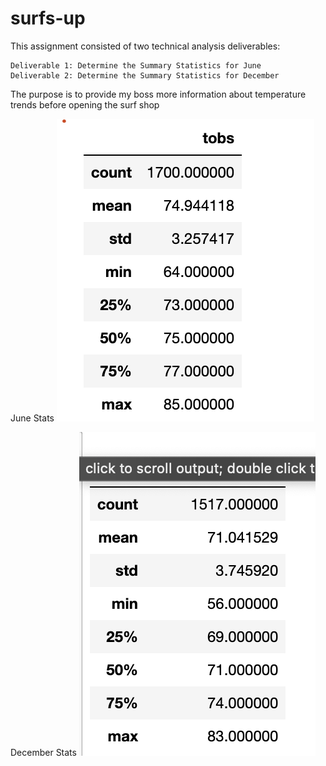 # surfs-up

This assignment consisted of two technical analysis deliverables:

    Deliverable 1: Determine the Summary Statistics for June
    Deliverable 2: Determine the Summary Statistics for December

The purpose is to provide my boss more information about temperature trends before opening the surf shop






June Stats
![image](https://github.com/TSheridan01/surfs-up/blob/86d1457dc7d49d6cb9ac102bfd3546e385b253da/Resources/JuneTemps.png)



December Stats
![image](https://github.com/TSheridan01/surfs-up/blob/86d1457dc7d49d6cb9ac102bfd3546e385b253da/Resources/DecTemps.png)
